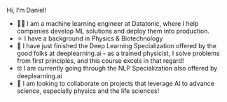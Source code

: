 Hi, I’m Daniel!
- 👨‍💻 I am a machine learning engineer at Datatonic, where I help companies develop ML solutions and deploy them into production. 
- ⚛️ I have a background in Physics & Biotechnology
- 🌱 I have just finished the Deep Learning Specialization offered by the good folks at deeplearning.ai - as a trained physicist, I solve problems from first principles, and this course excels in that regard! 
- 🤓 I am currently going through the NLP Specialization also offered by deeplearning.ai
- 🔬 I am looking to collaborate on projects that leverage AI to advance science, especially physics and the life sciences!

<!---
dluo96/dluo96 is a ✨ special ✨ repository because its `README.md` (this file) appears on your GitHub profile.
You can click the Preview link to take a look at your changes.
--->
